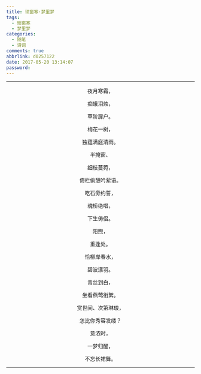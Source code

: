 ```yaml
---
title: 琐窗寒·梦里梦
tags:
  - 琐窗寒
  - 梦里梦
categories:
  - 随笔
  - 诗词
comments: true
abbrlink: d0257122
date: 2017-05-20 13:14:07
password:
---
```


---

<p style="text-align:center">夜月寒霜，</p>

<p style="text-align:center">痴蛾泪烛，</p>

<p style="text-align:center">草阶扉户。</p>

<p style="text-align:center">梅花一树，</p>

<p style="text-align:center">独蕴满庭清雨。</p>

<p style="text-align:center">半掩窗、</p>

<p style="text-align:center">细枝蔓菀，</p>

<p style="text-align:center">倚栏偷憩吟萦语。</p>

<p style="text-align:center">呓石旁约誓，</p>

<p style="text-align:center">魂桥绝唱，</p>

<p style="text-align:center">下生俦侣。</p>

<p style="text-align:center">阳煦，</p>

<p style="text-align:center">重逢处。</p>

<p style="text-align:center">恰柳岸春水，</p>

<p style="text-align:center">碧波漾羽。</p>

<p style="text-align:center">青丝到白，</p>

<p style="text-align:center">坐看燕莺衔絮。</p>

<p style="text-align:center">赏世间、次第琳琅，</p>

<p style="text-align:center">怎比你秀容发缕？</p>

<p style="text-align:center">意浓时，</p>

<p style="text-align:center">一梦归醒，</p>

<p style="text-align:center">不忘长裙舞。</p>

---